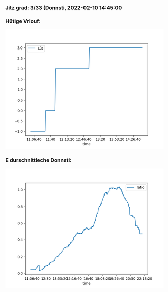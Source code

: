 ### Jitz grad: 3/33 (Donnsti, 2022-02-10 14:45:00

### Hütige Vrlouf:
![Graph](Today.png)

### E durschnittleche Donnsti:
![Graph](Donnsti.png)